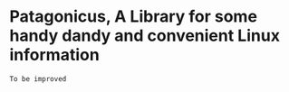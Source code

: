 # Patagonicus, A Library for some handy dandy and convenient Linux information

```
To be improved
```